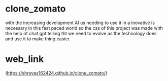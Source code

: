 # clone_zomato
 with the increasing development AI us needing to use it in a inovative is necessary in this fast paced world so the css of this project was made with the help of chat gpt telling tht we need to evolve as the technology does and use it to make thing easier.

# web_link

 
 (https://shreyas162424.github.io/clone_zomato/)
